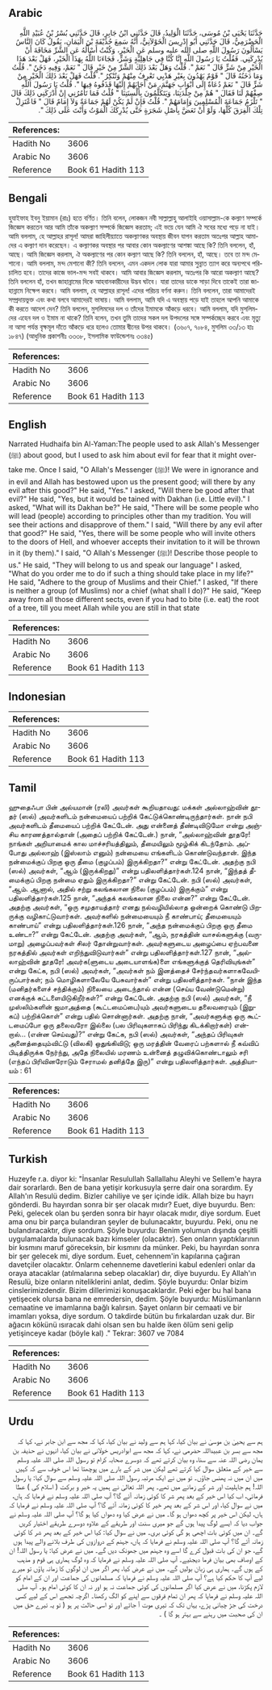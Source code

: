 ## Arabic


<div dir="rtl" lang="ar" style={{fontSize:'larger',backgroundColor:'#f8f9fa',padding:20}}>
حَدَّثَنَا يَحْيَى بْنُ مُوسَى، حَدَّثَنَا الْوَلِيدُ، قَالَ حَدَّثَنِي ابْنُ جَابِرٍ، قَالَ حَدَّثَنِي بُسْرُ بْنُ عُبَيْدِ اللَّهِ الْحَضْرَمِيُّ، قَالَ حَدَّثَنِي أَبُو إِدْرِيسَ الْخَوْلاَنِيُّ، أَنَّهُ سَمِعَ حُذَيْفَةَ بْنَ الْيَمَانِ، يَقُولُ كَانَ النَّاسُ يَسْأَلُونَ رَسُولَ اللَّهِ صلى الله عليه وسلم عَنِ الْخَيْرِ، وَكُنْتُ أَسْأَلُهُ عَنِ الشَّرِّ مَخَافَةَ أَنْ يُدْرِكَنِي‏.‏ فَقُلْتُ يَا رَسُولَ اللَّهِ إِنَّا كُنَّا فِي جَاهِلِيَّةٍ وَشَرٍّ، فَجَاءَنَا اللَّهُ بِهَذَا الْخَيْرِ، فَهَلْ بَعْدَ هَذَا الْخَيْرِ مِنْ شَرٍّ قَالَ ‏"‏ نَعَمْ ‏"‏‏.‏ قُلْتُ وَهَلْ بَعْدَ ذَلِكَ الشَّرِّ مِنْ خَيْرٍ قَالَ ‏"‏ نَعَمْ، وَفِيهِ دَخَنٌ ‏"‏‏.‏ قُلْتُ وَمَا دَخَنُهُ قَالَ ‏"‏ قَوْمٌ يَهْدُونَ بِغَيْرِ هَدْيِي تَعْرِفُ مِنْهُمْ وَتُنْكِرُ ‏"‏‏.‏ قُلْتُ فَهَلْ بَعْدَ ذَلِكَ الْخَيْرِ مِنْ شَرٍّ قَالَ ‏"‏ نَعَمْ دُعَاةٌ إِلَى أَبْوَابِ جَهَنَّمَ، مَنْ أَجَابَهُمْ إِلَيْهَا قَذَفُوهُ فِيهَا ‏"‏‏.‏ قُلْتُ يَا رَسُولَ اللَّهِ صِفْهُمْ لَنَا فَقَالَ ‏"‏ هُمْ مِنْ جِلْدَتِنَا، وَيَتَكَلَّمُونَ بِأَلْسِنَتِنَا ‏"‏ قُلْتُ فَمَا تَأْمُرُنِي إِنْ أَدْرَكَنِي ذَلِكَ قَالَ ‏"‏ تَلْزَمُ جَمَاعَةَ الْمُسْلِمِينَ وَإِمَامَهُمْ ‏"‏‏.‏ قُلْتُ فَإِنْ لَمْ يَكُنْ لَهُمْ جَمَاعَةٌ وَلاَ إِمَامٌ قَالَ ‏"‏ فَاعْتَزِلْ تِلْكَ الْفِرَقَ كُلَّهَا، وَلَوْ أَنْ تَعَضَّ بِأَصْلِ شَجَرَةٍ حَتَّى يُدْرِكَكَ الْمَوْتُ وَأَنْتَ عَلَى ذَلِكَ ‏"‏‏.‏
</div>
<div style={{backgroundColor:'#f8f9fa',padding:20, marginBottom: 10}}><table> <thead> <tr> <th>References:</th> <th></th> </tr> </thead> <tbody><tr><td>Hadith No</td><td>3606</td></tr><tr><td>Arabic No</td><td>3606</td></tr><tr><td>Reference</td><td>Book 61 Hadith 113</td></tr></tbody></table></div>

## Bengali


<div dir="ltr" lang="bn" style={{fontSize:'larger',backgroundColor:'#f8f9fa',padding:20}}>
হুযাইফাহ ইবনু ইয়ামান (রাঃ) হতে বর্ণিত। তিনি বলেন, লোকজন নবী সাল্লাল্লাহু আলাইহি ওয়াসাল্লাম-কে কল্যাণ সম্পর্কে জিজ্ঞেস করতেন আর আমি তাঁকে অকল্যাণ সম্পর্কে জিজ্ঞেস করতাম; এই ভয়ে যেন আমি ঐ সবের মধ্যে পড়ে না যাই। আমি বললাম, হে আল্লাহর রাসূল! আমরা জাহিলীয়্যাতে অকল্যাণকর অবস্থায় জীবন যাপন করতাম অতঃপর আল্লাহ আমাদের এ কল্যাণ দান করেছেন। এ কল্যাণকর অবস্থার পর আবার কোন অকল্যাণের আশঙ্কা আছে কি? তিনি বললেন, হাঁ, আছে। আমি জিজ্ঞেস করলাম, ঐ অকল্যাণের পর কোন কল্যাণ আছে কি? তিনি বললেন, হাঁ, আছে। তবে তা মন্দ মেশানো। আমি বললাম, মন্দ মেশানো কী? তিনি বললেন, এমন একদল লোক যারা আমার সুন্নাত ত্যাগ করে অন্যপথে পরিচালিত হবে। তাদের কাজে ভাল-মন্দ সবই থাকবে। আমি আবার জিজ্ঞেস করলাম, অতঃপর কি আরো অকল্যাণ আছে? তিনি বললেন হাঁ, তখন জাহান্নামের দিকে আহবানকারীদের উদ্ভব ঘটবে। যারা তাদের ডাকে সাড়া দিবে তাকেই তারা জাহান্নামে নিক্ষেপ করবে। আমি বললাম, হে আল্লাহর রাসূল! এদের পরিচয় বর্ণনা করুন। তিনি বললেন, তারা আমাদেরই সম্প্রদায়ভুক্ত এবং কথা বলবে আমাদেরই ভাষায়। আমি বললাম, আমি যদি এ অবস্থায় পড়ে যাই তাহলে আপনি আমাকে কী করতে আদেশ দেন? তিনি বললেন, মুসলিমদের দল ও তাঁদের ইমামকে আঁকড়ে ধরবে। আমি বললাম, যদি মুসলিমদের এহেন দল ও ইমাম না থাকে? তিনি বলেন, তখন তুমি তাদের সকল দল উপদলের সঙ্গে সম্পর্কচ্ছেদ করবে এবং মৃত্যু না আসা পর্যন্ত বৃক্ষমূল দাঁতে আঁকড়ে ধরে হলেও তোমার দ্বীনের উপর থাকবে। (৩৬০৭, ৭০৮৪, মুসলিম ৩৩/১৩ হাঃ ১৮৪৭) (আধুনিক প্রকাশনীঃ ৩৩৩৮, ইসলামিক ফাউন্ডেশনঃ ৩৩৪৫)
</div>
<div style={{backgroundColor:'#f8f9fa',padding:20, marginBottom: 10}}><table> <thead> <tr> <th>References:</th> <th></th> </tr> </thead> <tbody><tr><td>Hadith No</td><td>3606</td></tr><tr><td>Arabic No</td><td>3606</td></tr><tr><td>Reference</td><td>Book 61 Hadith 113</td></tr></tbody></table></div>

## English


<div dir="ltr" lang="en" style={{fontSize:'larger',backgroundColor:'#f8f9fa',padding:20}}>
Narrated Hudhaifa bin Al-Yaman:The people used to ask Allah's Messenger (ﷺ) about good, but I used to ask him about evil for fear that it might overtake me. Once I said, "O Allah's Messenger (ﷺ)! We were in ignorance and in evil and Allah has bestowed upon us the present good; will there by any evil after this good?" He said, "Yes." I asked, "Will there be good after that evil?" He said, "Yes, but it would be tained with Dakhan (i.e. Little evil)." I asked, "What will its Dakhan be?" He said, "There will be some people who will lead (people) according to principles other than my tradition. You will see their actions and disapprove of them." I said, "Will there by any evil after that good?" He said, "Yes, there will be some people who will invite others to the doors of Hell, and whoever accepts their invitation to it will be thrown in it (by them)." I said, "O Allah's Messenger (ﷺ)! Describe those people to us." He said, "They will belong to us and speak our language" I asked, "What do you order me to do if such a thing should take place in my life?" He said, "Adhere to the group of Muslims and their Chief." I asked, "If there is neither a group (of Muslims) nor a chief (what shall I do)?" He said, "Keep away from all those different sects, even if you had to bite (i.e. eat) the root of a tree, till you meet Allah while you are still in that state
</div>
<div style={{backgroundColor:'#f8f9fa',padding:20, marginBottom: 10}}><table> <thead> <tr> <th>References:</th> <th></th> </tr> </thead> <tbody><tr><td>Hadith No</td><td>3606</td></tr><tr><td>Arabic No</td><td>3606</td></tr><tr><td>Reference</td><td>Book 61 Hadith 113</td></tr></tbody></table></div>

## Indonesian


<div dir="ltr" lang="id" style={{fontSize:'larger',backgroundColor:'#f8f9fa',padding:20}}>

</div>
<div style={{backgroundColor:'#f8f9fa',padding:20, marginBottom: 10}}><table> <thead> <tr> <th>References:</th> <th></th> </tr> </thead> <tbody><tr><td>Hadith No</td><td>3606</td></tr><tr><td>Arabic No</td><td>3606</td></tr><tr><td>Reference</td><td>Book 61 Hadith 113</td></tr></tbody></table></div>

## Tamil


<div dir="ltr" lang="ta" style={{fontSize:'larger',backgroundColor:'#f8f9fa',padding:20}}>
ஹுதைஃபா பின் அல்யமான் (ரலி) அவர்கள் கூறியதாவது: மக்கள் அல்லாஹ்வின் தூதர் (ஸல்) அவர்களிடம் நன்மையைப் பற்றிக் கேட்டுக்கொண்டிருந்தார்கள். நான் நபி அவர்களிடம் தீமையைப் பற்றிக் கேட்டேன். அது என்னைத் தீண்டிவிடுமோ என்று அஞ்சிய காரணத்தால்தான் (அதைப் பற்றிக் கேட்டேன்.) நான், “அல்லாஹ்வின் தூதரே! நாங்கள் அறியாமைக் கால மாச்சரியத்திலும், தீமையிலும் மூழ்கிக் கிடந்தோம். அப்போது அல்லாஹ் (இஸ்லாம் எனும்) நன்மையை எங்களிடம் கொண்டுவந்தான். இந்த நன்மைக்குப் பிறகு ஒரு தீமை (குழப்பம்) இருக்கிறதா?” என்று கேட்டேன். அதற்கு நபி (ஸல்) அவர்கள், “ஆம் (இருக்கிறது)” என்று பதிலளித்தார்கள்.124 நான், “இந்தத் தீமைக்குப் பிறகு நன்மை ஏதும் இருக்கிறதா?” என்று கேட்டேன். நபி (ஸல்) அவர்கள், “ஆம். ஆனால், அதில் சற்று கலங்கலான நிலை (குழப்பம்) இருக்கும்” என்று பதிலளித்தார்கள்.125 நான், “அந்தக் கலங்கலான நிலை என்ன?” என்று கேட்டேன். அதற்கு அவர்கள், “ஒரு சமுதாயத்தார் எனது நல்வழியில்லாத ஒன்றைக் கொண்டு பிறருக்கு வழிகாட்டுவார்கள். அவர்களில் நன்மையையும் நீ காண்பாய்; தீமையையும் காண்பாய்” என்று பதிலளித்தார்கள்.126 நான், “அந்த நன்மைக்குப் பிறகு ஒரு தீமை உண்டா?” என்று கேட்டேன். அதற்கு அவர்கள், “ஆம், நரகத்தின் வாசல்களுக்கு (வருமாறு) அழைப்பவர்கள் சிலர் தோன்றுவார்கள். அவர்களுடைய அழைப்பை ஏற்பவனை நரகத்தில் அவர்கள் எறிந்துவிடுவார்கள்” என்று பதிலளித்தார்கள்.127 நான், “அல்லாஹ்வின் தூதரே! அவர்க(ளுடைய அடையாளங்க)ளை எங்களுக்குத் தெரிவியுங்கள்” என்று கேட்க, நபி (ஸல்) அவர்கள், “அவர்கள் நம் இனத்தைச் சேர்ந்தவர்களாகவேயிருப்பார்கள்; நம் மொழிகளாலேயே பேசுவார்கள்” என்று பதிலளித்தார்கள். “நான் இந்த (மனிதர்களைச் சந்திக்கும்) நிலையை அடைந்தால் என்ன (செய்ய வேண்டுமென்று) எனக்குக் கட்டளையிடுகிறீர்கள்?” என்று கேட்டேன். அதற்கு நபி (ஸல்) அவர்கள், “நீ முஸ்லிம்களின் ஜமாஅத்தை (கூட்டமைப்பை)யும் அவர்களுடைய தலைவரையும் (இறுகப்) பற்றிக்கொள்” என்று பதில் சொன்னார்கள். அதற்கு நான், “அவர்களுக்கு ஒரு கூட்டமைப்போ ஒரு தலைவரோ இல்லை (பல பிரிவுகளாகப் பிரிந்து கிடக்கிறார்கள்) என்றால்... (என்ன செய்வது)?” என்று கேட்க, நபி (ஸல்) அவர்கள், “அந்தப் பிரிவுகள் அனைத்தையும்விட்டு (விலகி) ஒதுங்கிவிடு; ஒரு மரத்தின் வேரைப் பற்களால் நீ கவ்விப் பிடித்திருக்க நேர்ந்து, அதே நிலையில் மரணம் உன்னைத் தழுவிக்கொண்டாலும் சரி (எந்தப் பிரிவினரோடும் சேராமல் தனித்தே இரு)” என்று பதிலளித்தார்கள். அத்தியாயம் : 61
</div>
<div style={{backgroundColor:'#f8f9fa',padding:20, marginBottom: 10}}><table> <thead> <tr> <th>References:</th> <th></th> </tr> </thead> <tbody><tr><td>Hadith No</td><td>3606</td></tr><tr><td>Arabic No</td><td>3606</td></tr><tr><td>Reference</td><td>Book 61 Hadith 113</td></tr></tbody></table></div>

## Turkish


<div dir="ltr" lang="tr" style={{fontSize:'larger',backgroundColor:'#f8f9fa',padding:20}}>
Huzeyfe r.a. diyor ki: "İnsanlar Resulullah Sallallahu Aleyhi ve Sellem'e hayra dair sorarlardı. Ben de bana yetişir korkusuyla şerre dair ona sorardım. Ey Allah'ın Resulü dedim. Bizler cahiliye ve şer içinde idik. Allah bize bu hayrı gönderdi. Bu hayırdan sonra bir şer olacak mıdır? Euet, diye buyurdu. Ben: Peki, gelecek olan bu şerden sonra bir hayır olacak mıdır, diye sordum. Euet ama onu bir parça bulandıran şeyler de bulunacaktır, buyurdu. Peki, onu ne bulandıracaktır, diye sordum. Şöyle buyurdu: Benim yolumun dışında çeşitli uygulamalarda bulunacak bazı kimseler (olacaktır). Sen onların yaptıklarının bir kısmını maruf göreceksin, bir kısmını da münker. Peki, bu hayırdan sonra bir şer gelecek mi, diye sordum. Euet, cehennem'in kapılarına çağıran davetçiler olacaktır. Onlarm cehenneme davetlerini kabul edenleri onlar da oraya atacaklar (atılmalarına sebep olacaklar) dır, diye buyurdu. Ey Allah'ın Resulü, bize onların niteliklerini anlat, dedim. Şöyle buyurdu: Onlar bizim cinslerimizdendir. Bizim dillerimizi konuşacaklardır. Peki eğer bu hal bana yetişecek olursa bana ne emredersin, dedim. Şöyle buyurdu: Müslümanların cemaatine ve imamlarına bağlı kalırsın. Şayet onların bir cemaati ve bir imamları yoksa, diye sordum. O takdirde bütün bu fırkalardan uzak dur. Bir ağacın kökünü ısıracak dahi olsan sen bu halde iken ölüm seni gelip yetişinceye kadar (böyle kal) ." Tekrar: 3607 ve 7084
</div>
<div style={{backgroundColor:'#f8f9fa',padding:20, marginBottom: 10}}><table> <thead> <tr> <th>References:</th> <th></th> </tr> </thead> <tbody><tr><td>Hadith No</td><td>3606</td></tr><tr><td>Arabic No</td><td>3606</td></tr><tr><td>Reference</td><td>Book 61 Hadith 113</td></tr></tbody></table></div>

## Urdu


<div dir="rtl" lang="ur" style={{fontSize:'larger',backgroundColor:'#f8f9fa',padding:20}}>
ہم سے یحییٰ بن موسیٰ نے بیان کیا، کہا ہم سے ولید نے بیان کیا، کہا کہ مجھ سے ابن جابر نے، کہا کہ مجھ سے بسر بن عبیداللہ حضرمی نے، کہا کہ مجھ سے ابوادریس خولانی نے بیان کیا، انہوں نے حذیفہ بن یمان رضی اللہ عنہ سے سنا، وہ بیان کرتے تھے کہ دوسرے صحابہ کرام تو رسول اللہ صلی اللہ علیہ وسلم سے خیر کے متعلق سوال کیا کرتے تھے لیکن میں شر کے بارے میں پوچھتا تھا اس خوف سے کہ کہیں میں ان میں نہ پھنس جاؤں۔ تو میں نے ایک مرتبہ رسول اللہ صلی اللہ علیہ وسلم سے سوال کیا: یا رسول اللہ! ہم جاہلیت اور شر کے زمانے میں تھے۔ پھر اللہ تعالیٰ نے ہمیں یہ خیر و برکت ( اسلام کی ) عطا فرمائی، اب کیا اس خیر کے بعد پھر شر کا کوئی زمانہ آئے گا؟ آپ صلی اللہ علیہ وسلم نے فرمایا کہ ہاں، میں نے سوال کیا، اور اس شر کے بعد پھر خیر کا کوئی زمانہ آئے گا؟ آپ صلی اللہ علیہ وسلم نے فرمایا کہ ہاں، لیکن اس خیر پر کچھ دھواں ہو گا۔ میں نے عرض کیا وہ دھواں کیا ہو گا؟ آپ صلی اللہ علیہ وسلم نے جواب دیا کہ ایسے لوگ پیدا ہوں گے جو میری سنت اور طریقے کے علاوہ دوسرے طریقے اختیار کریں گے۔ ان میں کوئی بات اچھی ہو گی کوئی بری۔ میں نے سوال کیا: کیا اس خیر کے بعد پھر شر کا کوئی زمانہ آئے گا؟ آپ صلی اللہ علیہ وسلم نے فرمایا کہ ہاں، جہنم کے دروازوں کی طرف بلانے والے پیدا ہوں گے، جو ان کی بات قبول کرے گا اسے وہ جہنم میں جھونک دیں گے۔ میں نے عرض کیا: یا رسول اللہ! ان کے اوصاف بھی بیان فرما دیجئیے۔ آپ صلی اللہ علیہ وسلم نے فرمایا کہ وہ لوگ ہماری ہی قوم و مذہب کے ہوں گے۔ ہماری ہی زبان بولیں گے۔ میں نے عرض کیا، پھر اگر میں ان لوگوں کا زمانہ پاؤں تو میرے لیے آپ کا حکم کیا ہے؟ آپ صلی اللہ علیہ وسلم نے فرمایا کہ مسلمانوں کی جماعت اور ان کے امام کو لازم پکڑنا، میں نے عرض کیا اگر مسلمانوں کی کوئی جماعت نہ ہو اور نہ ان کا کوئی امام ہو۔ آپ صلی اللہ علیہ وسلم نے فرمایا کہ پھر ان تمام فرقوں سے اپنے کو الگ رکھنا۔ اگرچہ تجھے اس کے لیے کسی درخت کی جڑ چبانی پڑے، یہاں تک کہ تیری موت آ جائے اور تو اسی حالت پر ہو ( تو یہ تیرے حق میں ان کی صحبت میں رہنے سے بہتر ہو گا ) ۔
</div>
<div style={{backgroundColor:'#f8f9fa',padding:20, marginBottom: 10}}><table> <thead> <tr> <th>References:</th> <th></th> </tr> </thead> <tbody><tr><td>Hadith No</td><td>3606</td></tr><tr><td>Arabic No</td><td>3606</td></tr><tr><td>Reference</td><td>Book 61 Hadith 113</td></tr></tbody></table></div>